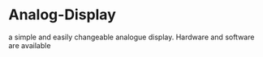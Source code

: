 # Analog-Display
a simple and easily changeable analogue display. Hardware and software are available
